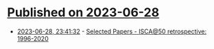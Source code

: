 # [Published on 2023-06-28](index.md)

* [2023-06-28, 23:41:32](https://lobste.rs/s/bvzvvr/selected_papers_isca_50_retrospective) - [Selected Papers - ISCA@50 retrospective: 1996-2020](https://sites.coecis.cornell.edu/isca50retrospective/papers)
